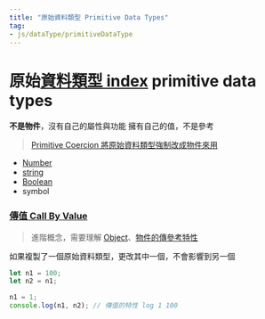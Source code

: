 ```yaml
---
title: "原始資料類型 Primitive Data Types"
tag: 
- js/dataType/primitiveDataType 
---
```

# 原始[資料類型 index](JavaScript/資料類型/資料類型%20index.md) primitive data types
**不是物件**，沒有自己的屬性與功能
擁有自己的值，不是參考

>[Primitive Coercion 將原始資料類型強制改成物件來用](JavaScript/資料類型/資料類型/Primitive%20Coercion%20將原始資料類型強制改成物件來用.md)

- [Number](JavaScript/資料類型/原始資料類型/Number/Number.md)
- [string](JavaScript/資料類型/原始資料類型/string.md)
- [Boolean](JavaScript/資料類型/原始資料類型/Boolean.md)
- symbol

### [傳值 Call By Value](物件傳參考#傳值%20Call%20By%20Value)
>進階概念，需要理解 [Object](JavaScript/資料類型/Object,%20Array/Object.md)、[物件的傳參考特性](JavaScript/資料類型/Object,%20Array/Object/物件的傳參考特性.md)

如果複製了一個原始資料類型，更改其中一個，不會影響到另一個

```js
let n1 = 100;
let n2 = n1;

n1 = 1;
console.log(n1, n2); // 傳值的特性 log 1 100
```
